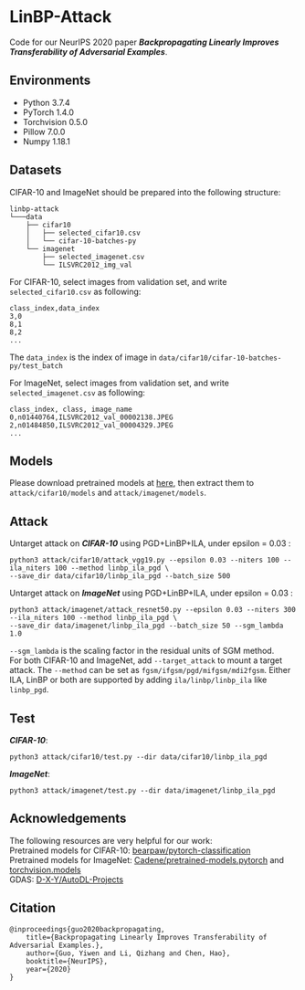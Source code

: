 # LinBP-Attack
Code for our NeurIPS 2020 paper ***Backpropagating Linearly Improves Transferability of Adversarial Examples***.

## Environments
* Python 3.7.4
* PyTorch 1.4.0
* Torchvision 0.5.0
* Pillow 7.0.0
* Numpy 1.18.1

## Datasets
CIFAR-10 and ImageNet should be prepared into the following structure:
```
linbp-attack
└───data
    ├── cifar10
    │   ├── selected_cifar10.csv
    │   └── cifar-10-batches-py
    └── imagenet
        ├── selected_imagenet.csv
        └── ILSVRC2012_img_val
```
For CIFAR-10, select images from validation set, and write ```selected_cifar10.csv``` as following:
```
class_index,data_index
3,0
8,1
8,2
...
```
The ```data_index``` is the index of image in ```data/cifar10/cifar-10-batches-py/test_batch```

For ImageNet, select images from validation set, and write ```selected_imagenet.csv``` as following:
```
class_index, class, image_name
0,n01440764,ILSVRC2012_val_00002138.JPEG
2,n01484850,ILSVRC2012_val_00004329.JPEG
...
```

## Models
Please download pretrained models at [here](https://drive.google.com/drive/folders/1WqIxgfD7V4A9pbJNK2E2FJA5rSZqbXcP?usp=sharing), 
then extract them to ```attack/cifar10/models``` and ```attack/imagenet/models```.

## Attack
Untarget attack on ***CIFAR-10*** using PGD+LinBP+ILA, under epsilon = 0.03 :
```
python3 attack/cifar10/attack_vgg19.py --epsilon 0.03 --niters 100 --ila_niters 100 --method linbp_ila_pgd \
--save_dir data/cifar10/linbp_ila_pgd --batch_size 500
```
Untarget attack on ***ImageNet*** using PGD+LinBP+ILA, under epsilon = 0.03 :
```
python3 attack/imagenet/attack_resnet50.py --epsilon 0.03 --niters 300 --ila_niters 100 --method linbp_ila_pgd \
--save_dir data/imagenet/linbp_ila_pgd --batch_size 50 --sgm_lambda 1.0
```
```--sgm_lambda``` is the scaling factor in the residual units of SGM method.\
For both CIFAR-10 and ImageNet, add ```--target_attack``` to mount a target attack.
The ```--method``` can be set as ```fgsm/ifgsm/pgd/mifgsm/mdi2fgsm```. Either ILA, LinBP or both are supported by adding ```ila/linbp/linbp_ila``` like ```linbp_pgd```.
## Test
***CIFAR-10***:
```
python3 attack/cifar10/test.py --dir data/cifar10/linbp_ila_pgd
```
***ImageNet***:
```
python3 attack/imagenet/test.py --dir data/imagenet/linbp_ila_pgd
```
## Acknowledgements
The following resources are very helpful for our work:\
Pretrained models for CIFAR-10: [bearpaw/pytorch-classification](https://github.com/bearpaw/pytorch-classification)\
Pretrained models for ImageNet: [Cadene/pretrained-models.pytorch](https://github.com/Cadene/pretrained-models.pytorch) and [torchvision.models](https://pytorch.org/docs/stable/torchvision/models)\
GDAS: [D-X-Y/AutoDL-Projects](https://github.com/D-X-Y/AutoDL-Projects)

## Citation
```
@inproceedings{guo2020backpropagating,
    title={Backpropagating Linearly Improves Transferability of Adversarial Examples.},
    author={Guo, Yiwen and Li, Qizhang and Chen, Hao},
    booktitle={NeurIPS},
    year={2020}
}
```
